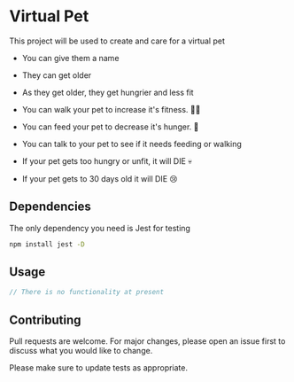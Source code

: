 # Virtual Pet

This project will be used to create and care for a virtual pet

* You can give them a name

* They can get older

* As they get older, they get hungrier and less fit

* You can walk your pet to increase it's fitness. 🏃‍♂️

* You can feed your pet to decrease it's hunger. 🍕

* You can talk to your pet to see if it needs feeding or walking

* If your pet gets too hungry or unfit, it will DIE 💀

* If your pet gets to 30 days old it will DIE 😢

## Dependencies

The only dependency you need is Jest for testing

```bash
npm install jest -D
```

## Usage

```javascript
// There is no functionality at present
```

## Contributing
Pull requests are welcome. For major changes, please open an issue first to discuss what you would like to change.

Please make sure to update tests as appropriate.

